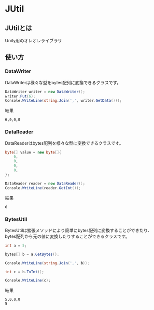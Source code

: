 # JUtil

## JUtilとは

Unity用のオレオレライブラリ

## 使い方

### DataWriter

DataWriterは様々な型をbytes配列に変換できるクラスです。

``` c#
DataWriter writer = new DataWriter();
writer.Put(6);
Console.WriteLine(string.Join(',', writer.GetData()));
```

結果

``` 結果
6,0,0,0
```

### DataReader

DataReaderはbytes配列を様々な型に変換できるクラスです。

``` c#
byte[] value = new byte[]{
    6,
    0,
    0,
    0,
};

DataReader reader = new DataReader();
Console.WriteLine(reader.GetInt());
```

結果

``` 結果
6
```

### BytesUtil

BytesUtilは拡張メソッドにより簡単にbytes配列に変換することができたり、bytes配列から元の値に変換したりすることができるクラスです。

``` c#
int a = 5;

bytes[] b = a.GetBytes();

Console.WriteLine(string.Join(',', b));

int c = b.ToInt();

Console.WriteLine(c);
```

結果

``` 結果
5,0,0,0
5
```
